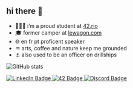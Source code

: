 ## hi there 👋
- 👨🏻‍💻 i’m a proud student at [42.rio](www.42.rio)
- 🎓 former camper at [lewagon.com](https://www.lewagon.com)
- 🌐 en fr pt proficent speaker
- ♒️ arts, coffee and nature keep me grounded
- ⚓️ also used to be an officer on drillships

![GitHub stats](https://github-readme-stats.vercel.app/api?username=bspinheiro&show_icons=true)

<div id="links" align="left">
  <a href="https://www.linkedin.com/in/bspinheiro/">
    <img src="https://img.shields.io/badge/LinkedIn-blue?style=for-the-badge&logo=linkedin&logoColor=white" alt="LinkedIn Badge"/>
  </a>
  <a href="https://profile.intra.42.fr/users/bda-silv">
    <img src="https://img.shields.io/badge/|rio-gray?style=for-the-badge&logo=42" alt="42 Badge"/>
  </a>
  <a href="https://discord.com/users/870974914990059620">
    <img src="https://img.shields.io/badge/Discord-blue?style=for-the-badge&logo=discord&logoColor=white" alt="Discord Badge"/>
  </a>
</div>
</div>

<!--
**bspinheiro/bspinheiro** is a ✨ _special_ ✨ repository because its `README.md` (this file) appears on your GitHub profile.

Here are some ideas to get you started:

- 🔭 I’m currently working on ...
- 🌱 I’m currently learning ...
- 👯 I’m looking to collaborate on ...
- 🤔 I’m looking for help with ...
- 💬 Ask me about ...
- 📫 How to reach me: ...
- 😄 Pronouns: ...
- ⚡ Fun fact: ...
-->

